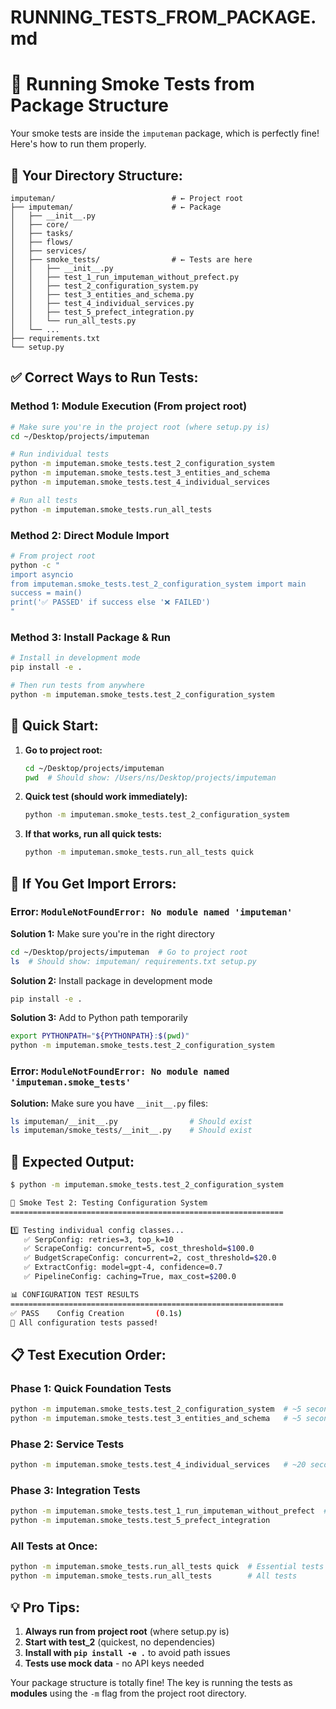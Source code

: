 # RUNNING_TESTS_FROM_PACKAGE.md

# 🧪 Running Smoke Tests from Package Structure

Your smoke tests are inside the `imputeman` package, which is perfectly fine! Here's how to run them properly.

## 📁 Your Directory Structure:
```
imputeman/                          # ← Project root
├── imputeman/                      # ← Package
│   ├── __init__.py
│   ├── core/
│   ├── tasks/
│   ├── flows/  
│   ├── services/
│   ├── smoke_tests/                # ← Tests are here
│   │   ├── __init__.py
│   │   ├── test_1_run_imputeman_without_prefect.py
│   │   ├── test_2_configuration_system.py
│   │   ├── test_3_entities_and_schema.py
│   │   ├── test_4_individual_services.py
│   │   ├── test_5_prefect_integration.py
│   │   └── run_all_tests.py
│   └── ...
├── requirements.txt
└── setup.py
```

## ✅ **Correct Ways to Run Tests:**

### **Method 1: Module Execution (From project root)**
```bash
# Make sure you're in the project root (where setup.py is)
cd ~/Desktop/projects/imputeman

# Run individual tests
python -m imputeman.smoke_tests.test_2_configuration_system
python -m imputeman.smoke_tests.test_3_entities_and_schema
python -m imputeman.smoke_tests.test_4_individual_services

# Run all tests
python -m imputeman.smoke_tests.run_all_tests
```

### **Method 2: Direct Module Import**
```bash
# From project root
python -c "
import asyncio
from imputeman.smoke_tests.test_2_configuration_system import main
success = main()
print('✅ PASSED' if success else '❌ FAILED')
"
```

### **Method 3: Install Package & Run**
```bash
# Install in development mode
pip install -e .

# Then run tests from anywhere
python -m imputeman.smoke_tests.test_2_configuration_system
```

## 🚀 **Quick Start:**

1. **Go to project root:**
   ```bash
   cd ~/Desktop/projects/imputeman
   pwd  # Should show: /Users/ns/Desktop/projects/imputeman
   ```

2. **Quick test (should work immediately):**
   ```bash
   python -m imputeman.smoke_tests.test_2_configuration_system
   ```

3. **If that works, run all quick tests:**
   ```bash
   python -m imputeman.smoke_tests.run_all_tests quick
   ```

## 🔧 **If You Get Import Errors:**

### **Error: `ModuleNotFoundError: No module named 'imputeman'`**

**Solution 1:** Make sure you're in the right directory
```bash
cd ~/Desktop/projects/imputeman  # Go to project root
ls  # Should show: imputeman/ requirements.txt setup.py
```

**Solution 2:** Install package in development mode
```bash
pip install -e .
```

**Solution 3:** Add to Python path temporarily
```bash
export PYTHONPATH="${PYTHONPATH}:$(pwd)"
python -m imputeman.smoke_tests.test_2_configuration_system
```

### **Error: `ModuleNotFoundError: No module named 'imputeman.smoke_tests'`**

**Solution:** Make sure you have `__init__.py` files:
```bash
ls imputeman/__init__.py                # Should exist
ls imputeman/smoke_tests/__init__.py    # Should exist
```

## 🎯 **Expected Output:**
```bash
$ python -m imputeman.smoke_tests.test_2_configuration_system

🧪 Smoke Test 2: Testing Configuration System
=============================================================

1️⃣ Testing individual config classes...
   ✅ SerpConfig: retries=3, top_k=10
   ✅ ScrapeConfig: concurrent=5, cost_threshold=$100.0
   ✅ BudgetScrapeConfig: concurrent=2, cost_threshold=$20.0
   ✅ ExtractConfig: model=gpt-4, confidence=0.7
   ✅ PipelineConfig: caching=True, max_cost=$200.0

📊 CONFIGURATION TEST RESULTS
=============================================================
✅ PASS    Config Creation       (0.1s)
🎉 All configuration tests passed!
```

## 📋 **Test Execution Order:**

### **Phase 1: Quick Foundation Tests**
```bash
python -m imputeman.smoke_tests.test_2_configuration_system  # ~5 seconds
python -m imputeman.smoke_tests.test_3_entities_and_schema   # ~5 seconds
```

### **Phase 2: Service Tests**
```bash
python -m imputeman.smoke_tests.test_4_individual_services   # ~20 seconds
```

### **Phase 3: Integration Tests**
```bash
python -m imputeman.smoke_tests.test_1_run_imputeman_without_prefect  # ~30 seconds
python -m imputeman.smoke_tests.test_5_prefect_integration             # ~45 seconds
```

### **All Tests at Once:**
```bash
python -m imputeman.smoke_tests.run_all_tests quick  # Essential tests only
python -m imputeman.smoke_tests.run_all_tests        # All tests
```

## 💡 **Pro Tips:**

1. **Always run from project root** (where setup.py is)
2. **Start with test_2** (quickest, no dependencies)
3. **Install with `pip install -e .`** to avoid path issues
4. **Tests use mock data** - no API keys needed

Your package structure is totally fine! The key is running the tests as **modules** using the `-m` flag from the project root directory.